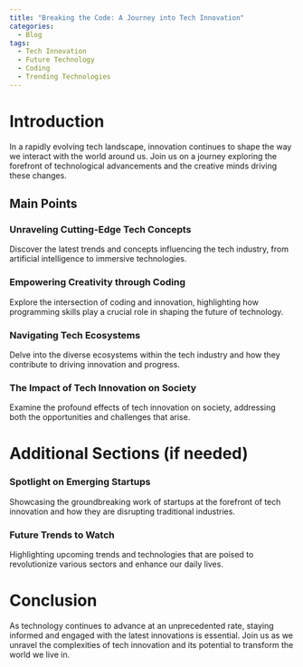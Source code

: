```yaml
---
title: "Breaking the Code: A Journey into Tech Innovation"
categories:
  - Blog
tags:
  - Tech Innovation
  - Future Technology
  - Coding
  - Trending Technologies
---
```


# Introduction
In a rapidly evolving tech landscape, innovation continues to shape the way we interact with the world around us. Join us on a journey exploring the forefront of technological advancements and the creative minds driving these changes.

## Main Points
### Unraveling Cutting-Edge Tech Concepts
Discover the latest trends and concepts influencing the tech industry, from artificial intelligence to immersive technologies.

### Empowering Creativity through Coding
Explore the intersection of coding and innovation, highlighting how programming skills play a crucial role in shaping the future of technology.

### Navigating Tech Ecosystems
Delve into the diverse ecosystems within the tech industry and how they contribute to driving innovation and progress.

### The Impact of Tech Innovation on Society
Examine the profound effects of tech innovation on society, addressing both the opportunities and challenges that arise.

# Additional Sections (if needed)
### Spotlight on Emerging Startups
Showcasing the groundbreaking work of startups at the forefront of tech innovation and how they are disrupting traditional industries.

### Future Trends to Watch
Highlighting upcoming trends and technologies that are poised to revolutionize various sectors and enhance our daily lives.

# Conclusion
As technology continues to advance at an unprecedented rate, staying informed and engaged with the latest innovations is essential. Join us as we unravel the complexities of tech innovation and its potential to transform the world we live in.